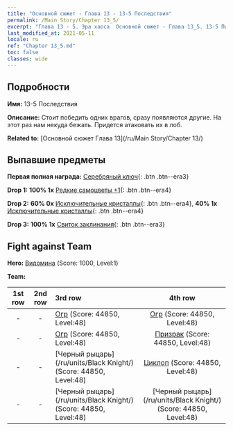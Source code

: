 ```yaml
---
title: "Основной сюжет - Глава 13 - 13-5 Последствия"
permalink: /Main Story/Chapter 13_5/
excerpt: "Глава 13 - 5. Эра хаоса  Основной сюжет - Глава 13_5. 13-5 Последствия"
last_modified_at: 2021-05-11
locale: ru
ref: "Chapter 13_5.md"
toc: false
classes: wide
---
```


## Подробности

 **Имя:** 13-5 Последствия

 **Описание:** Стоит победить одних врагов, сразу появляются другие. На этот раз нам некуда бежать. Придется атаковать их в лоб.

 **Related to:** [Основной сюжет Глава 13](/ru/Main Story/Chapter 13/)

## Выпавшие предметы

 **Первая полная награда:** [Серебряный ключ](/ItemsRU/con_693/){: .btn .btn--era3}

 **Drop 1:** **100% 1x** [Редкие самоцветы +1](/ItemsRU/mat_44/){: .btn .btn--era4}

 **Drop 2:** **60% 0x** [Исключительные кристаллы](/ItemsRU/mat_38/){: .btn .btn--era4}, **40% 1x** [Исключительные кристаллы](/ItemsRU/mat_38/){: .btn .btn--era4}

 **Drop 3:** **100% 1x** [Свиток заклинания](/ItemsRU/con_694/){: .btn .btn--era3}


## Fight against Team
 **Hero:** [Видомина](/ru/heroes/Vidomina/) (Score: 1000, Level:1)

 **Team:**


  | 1st row | 2nd row | 3rd row | 4th row |
  |:----:|:----:|:----|:----:|
  | - | - | [Огр](/ru/units/Ogre/) (Score: 44850, Level:48)  | [Огр](/ru/units/Ogre/) (Score: 44850, Level:48)  |
  | - | - | [Огр](/ru/units/Ogre/) (Score: 44850, Level:48)  | [Призрак](/ru/units/Wight/) (Score: 44850, Level:48)  |
  | - | - | [Черный рыцарь](/ru/units/Black Knight/) (Score: 44850, Level:48)  | [Циклоп](/ru/units/Cyclops/) (Score: 44850, Level:48)  |
  | - | - | [Черный рыцарь](/ru/units/Black Knight/) (Score: 44850, Level:48)  | [Черный рыцарь](/ru/units/Black Knight/) (Score: 44850, Level:48)  |



